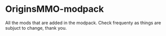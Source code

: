 # OriginsMMO-modpack
All the mods that are added in the modpack. Check frequenty as things are subjuct to change, thank you.
